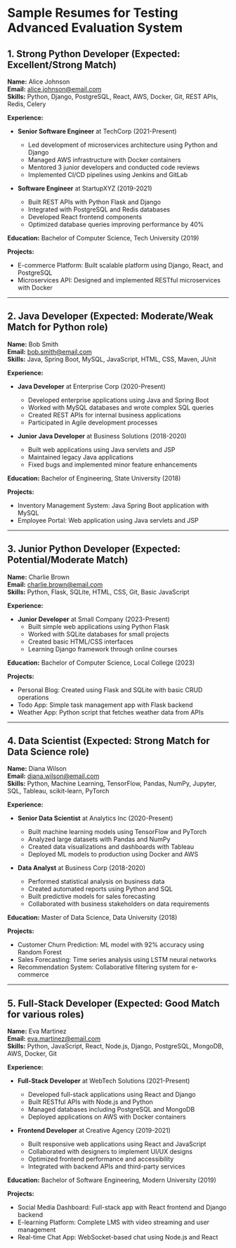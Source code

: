 # Sample Resumes for Testing Advanced Evaluation System

## 1. Strong Python Developer (Expected: Excellent/Strong Match)

**Name:** Alice Johnson  
**Email:** alice.johnson@email.com  
**Skills:** Python, Django, PostgreSQL, React, AWS, Docker, Git, REST APIs, Redis, Celery  

**Experience:**
- **Senior Software Engineer** at TechCorp (2021-Present)
  - Led development of microservices architecture using Python and Django
  - Managed AWS infrastructure with Docker containers
  - Mentored 3 junior developers and conducted code reviews
  - Implemented CI/CD pipelines using Jenkins and GitLab

- **Software Engineer** at StartupXYZ (2019-2021)  
  - Built REST APIs with Python Flask and Django
  - Integrated with PostgreSQL and Redis databases
  - Developed React frontend components
  - Optimized database queries improving performance by 40%

**Education:** Bachelor of Computer Science, Tech University (2019)

**Projects:**
- E-commerce Platform: Built scalable platform using Django, React, and PostgreSQL
- Microservices API: Designed and implemented RESTful microservices with Docker

---

## 2. Java Developer (Expected: Moderate/Weak Match for Python role)

**Name:** Bob Smith  
**Email:** bob.smith@email.com  
**Skills:** Java, Spring Boot, MySQL, JavaScript, HTML, CSS, Maven, JUnit  

**Experience:**
- **Java Developer** at Enterprise Corp (2020-Present)
  - Developed enterprise applications using Java and Spring Boot
  - Worked with MySQL databases and wrote complex SQL queries
  - Created REST APIs for internal business applications
  - Participated in Agile development processes

- **Junior Java Developer** at Business Solutions (2018-2020)
  - Built web applications using Java servlets and JSP
  - Maintained legacy Java applications
  - Fixed bugs and implemented minor feature enhancements

**Education:** Bachelor of Engineering, State University (2018)

**Projects:**
- Inventory Management System: Java Spring Boot application with MySQL
- Employee Portal: Web application using Java servlets and JSP

---

## 3. Junior Python Developer (Expected: Potential/Moderate Match)

**Name:** Charlie Brown  
**Email:** charlie.brown@email.com  
**Skills:** Python, Flask, SQLite, HTML, CSS, Git, Basic JavaScript  

**Experience:**
- **Junior Developer** at Small Company (2023-Present)
  - Built simple web applications using Python Flask
  - Worked with SQLite databases for small projects
  - Created basic HTML/CSS interfaces
  - Learning Django framework through online courses

**Education:** Bachelor of Computer Science, Local College (2023)

**Projects:**
- Personal Blog: Created using Flask and SQLite with basic CRUD operations
- Todo App: Simple task management app with Flask backend
- Weather App: Python script that fetches weather data from APIs

---

## 4. Data Scientist (Expected: Strong Match for Data Science role)

**Name:** Diana Wilson  
**Email:** diana.wilson@email.com  
**Skills:** Python, Machine Learning, TensorFlow, Pandas, NumPy, Jupyter, SQL, Tableau, scikit-learn, PyTorch  

**Experience:**
- **Senior Data Scientist** at Analytics Inc (2020-Present)
  - Built machine learning models using TensorFlow and PyTorch
  - Analyzed large datasets with Pandas and NumPy
  - Created data visualizations and dashboards with Tableau
  - Deployed ML models to production using Docker and AWS

- **Data Analyst** at Business Corp (2018-2020)
  - Performed statistical analysis on business data
  - Created automated reports using Python and SQL
  - Built predictive models for sales forecasting
  - Collaborated with business stakeholders on data requirements

**Education:** Master of Data Science, Data University (2018)

**Projects:**
- Customer Churn Prediction: ML model with 92% accuracy using Random Forest
- Sales Forecasting: Time series analysis using LSTM neural networks
- Recommendation System: Collaborative filtering system for e-commerce

---

## 5. Full-Stack Developer (Expected: Good Match for various roles)

**Name:** Eva Martinez  
**Email:** eva.martinez@email.com  
**Skills:** Python, JavaScript, React, Node.js, Django, PostgreSQL, MongoDB, AWS, Docker, Git  

**Experience:**
- **Full-Stack Developer** at WebTech Solutions (2021-Present)
  - Developed full-stack applications using React and Django
  - Built RESTful APIs with Node.js and Python
  - Managed databases including PostgreSQL and MongoDB
  - Deployed applications on AWS with Docker containers

- **Frontend Developer** at Creative Agency (2019-2021)
  - Built responsive web applications using React and JavaScript
  - Collaborated with designers to implement UI/UX designs
  - Optimized frontend performance and accessibility
  - Integrated with backend APIs and third-party services

**Education:** Bachelor of Software Engineering, Modern University (2019)

**Projects:**
- Social Media Dashboard: Full-stack app with React frontend and Django backend
- E-learning Platform: Complete LMS with video streaming and user management
- Real-time Chat App: WebSocket-based chat using Node.js and React
